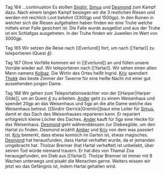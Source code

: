 Tag 164
...continuation
Es stoßen [Sindrir](Sindrir%20Gerrick.md), [Simus](Simus.md) und [Desmond](Desmond.md) zum Kampf dazu. Nach einem langen Kampf besiegen wir die 3 restlichen Riesen und werden mit reichlich Loot belohnt (3300gp und 1500gp). In den Ruinen in welcher sich die Riesen aufgehalten haben finden wir eine Truhe welche mittels einer Falle gesichert ist. Die Falle wurde ausgelöst und aus der Truhe ist ein Schlafgas ausgetreten. In der Truhe finden wir Juwellen im Wert von 3000gp.

Tag 165
Wir setzen die Reise nach [[Everlund]] fort, um nach [[Yartar]] zu teleportieren (Quest [4](Quest%204.md)).

Tag 167
Ohne Vorfälle kommen wir in [[Everlund]] an und füllen unsere Vorräte wieder auf. Wir teleportieren nach [[Yartar]]. Wir sehen einen alten Mann namens [Kolbaz](NPCs#Kolbaz). Die Wirtin des Ortes heißt Ingrid. [Kriv](Kriv.md) spendiert [Thokk](Thokk.md) das beste Zimmer der Taverne für eine heiße Nacht mit einer gut aussehenden jungen Dame.

Tag 168
Wir gehen zum Teleportationswächter von der [[Harper|Harper Gilde]], um an Quest [4](Quest%204.md) zu arbeiten. [Ander](Ander%20Thorngage.md) geht zu einem Weisenhaus und spendet 20gp an das Weisenhaus und 5gp an die alte Dame welche das Weisenhaus betreut. [[Sindrir Gerrick|Gremlin]]baut eine Leiter für [Simus](Simus.md), damit er das Dach des Weisenhauses reparieren kann. Er repariert erfolgreich kleine Löcher des Daches. [Ander](Ander%20Thorngage.md) kauft für 5gp eine Hecke für das Weisenhaus. [Desmond](Desmond.md) geht währenddessen zur Diebesgilde, um den Hartal zu finden. Desmond erzählt [Amber](Amber%20Ironfist.md) und [Kriv](Kriv.md) von dem was passiert ist. [Kriv](Kriv.md) bemerkt, dass etwas komisch im Garten ist, etwas magisches. [Desmond](Desmond.md) hat herausfunden, dass Hartal verhaftet wurde, da er jemanden umgebracht hat. Tholzar Brenner (hat Hartal verhaftet) ist unbeliebt, über seinen Tod würde niemand trauern. Er hat dies von Thamal Zoa herausgefunden, ein Dieb aus [[Yartar]]. Tholzar Brenner ist immer mit 8 Wachen unterwegs und pisakt die Menschen gerne. Weiters wissen wir jetzt wo das Gefängnis ist, indem Hartal gehalten wird.